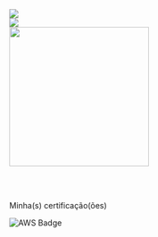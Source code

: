 <div>
  <img heigth="180em" src="https://github-readme-stats.vercel.app/api?username=torugah&show_icons=true&theme=algolia&include_all_commits=true&count_private=true" /></br>
  <img heigth="180em" src="https://github-readme-stats.vercel.app/api/top-langs/?username=torugah&layout=compact&langs_count=16&theme=darcula"/>
</div>

<div>
	<img height="250cm" src="https://github-readme-stats.vercel.app/api/top-langs/?username=torugah&layout-compact&langs_count=10000&theme=dark"/>
</div>

</br></br><p>Minha(s) certificação(ões)</p>

![AWS Badge](https://images.credly.com/size/110x110/images/00634f82-b07f-4bbd-a6bb-53de397fc3a6/image.png)






